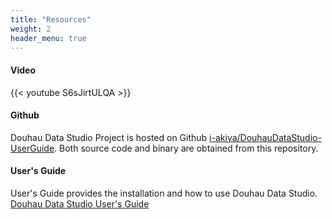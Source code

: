 ```yaml
---
title: "Resources"
weight: 2
header_menu: true
---
```


#### Video
{{< youtube S6sJirtULQA >}}
<br>

#### Github 
Douhau Data Studio Project is hosted on Github [i-akiya/DouhauDataStudio-UserGuide](https://github.com/i-akiya/DouhauDataStudio).
Both source code and binary are obtained from this repository.
  
  
#### User's Guide
User's Guide provides the installation and how to use Douhau Data Studio.
[Douhau Data Studio User's Guide](https://i-akiya.github.io/DouhauDataStudio-UserGuide/)
